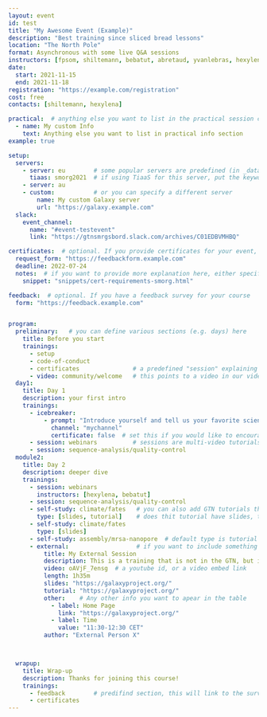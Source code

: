 ```yaml
---
layout: event
id: test
title: "My Awesome Event (Example)"
description: "Best training since sliced bread lessons"
location: "The North Pole"
format: Asynchronous with some live Q&A sessions
instructors: [fpsom, shiltemann, bebatut, abretaud, yvanlebras, hexylena]
date:
  start: 2021-11-15
  end: 2021-11-18
registration: "https://example.com/registration"
cost: free
contacts: [shiltemann, hexylena]

practical:  # anything else you want to list in the practical session can go here
  - name: My custom Info
    text: Anything else you want to list in practical info section
example: true

setup:
  servers:
    - server: eu        # some popular servers are predefined (in _data/servers.yml)
      tiaas: smorg2021  # if using TiaaS for this server, put the keyword here
    - server: au
    - custom:           # or you can specify a different server
        name: My custom Galaxy server
        url: "https://galaxy.example.com"
  slack:
    event_channel:
      name: "#event-testevent"
      link: "https://gtnsmrgsbord.slack.com/archives/C01EDBVMHBQ"

certificates:  # optional. If you provide certificates for your event, which participants should request
  request_form: "https://feedbackform.example.com"
  deadline: 2022-07-24
  notes:  # if you want to provide more explanation here, either specificy "notes: my text about certs" or reuse an available snippet as shown below
    snippet: "snippets/cert-requirements-smorg.html"

feedback:  # optional. If you have a feedback survey for your course
  form: "https://feedback.example.com"


program:
  preliminary:   # you can define various sections (e.g. days) here
    title: Before you start
    trainings:
      - setup
      - code-of-conduct
      - certificates               # a predefined "session" explaining about certificates
      - video: community/welcome   # this points to a video in our video library
  day1:
    title: Day 1
    description: your first intro
    trainings:
      - icebreaker:
          - prompt: "Introduce yourself and tell us your favorite science fun fact!"
            channel: "mychannel"
            certificate: false  # set this if you would like to encourage participation in icebreakers in order to receive certificate
      - session: webinars          # sessions are multi-video tutorials (e.g. lecture & hands-on), see our session library for these
      - session: sequence-analysis/quality-control
  module2:
    title: Day 2
    description: deeper dive
    trainings:
      - session: webinars
        instructors: [hexylena, bebatut]
      - session: sequence-analysis/quality-control
      - self-study: climate/fates   # you can also add GTN tutorials that don't have videos, format is <topics>/<tutorial id> (find this in the GTN url of the tutorial)
        type: [slides, tutorial]    # does thit tutorial have slides, tutorial or both?
      - self-study: climate/fates
        type: [slides]
      - self-study: assembly/mrsa-nanopore  # default type is tutorial only
      - external:                   # if you want to include something outside of the GTN? No problem!
          title: My External Session
          description: This is a training that is not in the GTN, but it will teach you about XYZ
          video: oAVjF_7ensg  # a youtube id, or a video embed link
          length: 1h35m
          slides: "https://galaxyproject.org/"
          tutorial: "https://galaxyproject.org/"
          other:    # Any other info you want to apear in the table
            - label: Home Page
              link: "https://galaxyproject.org/"
            - label: Time
              value: "11:30-12:30 CET"
          author: "External Person X"



  wrapup:
    title: Wrap-up
    description: Thanks for joining this course!
    trainings:
      - feedback        # predifind section, this will link to the survey form you defined above.
      - certificates
---
```

